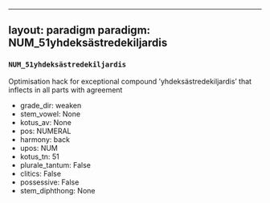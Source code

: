 
---
layout: paradigm
paradigm: NUM_51yhdeksästredekiljardis
---
### ` NUM_51yhdeksästredekiljardis `

Optimisation hack for exceptional compound ’yhdeksästredekiljardis’ that inflects in all parts with agreement
* grade_dir: weaken
* stem_vowel: None
* kotus_av: None
* pos: NUMERAL
* harmony: back
* upos: NUM
* kotus_tn: 51
* plurale_tantum: False
* clitics: False
* possessive: False
* stem_diphthong: None
